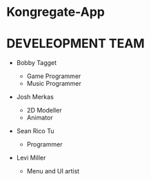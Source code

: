 # Kongregate-App

DEVELEOPMENT TEAM
=================

  * Bobby Tagget
      - Game Programmer
      - Music Programmer
  * Josh Merkas
      - 2D Modeller
      - Animator
      
  * Sean Rico Tu
      - Programmer
      
  * Levi Miller
      - Menu and UI artist

